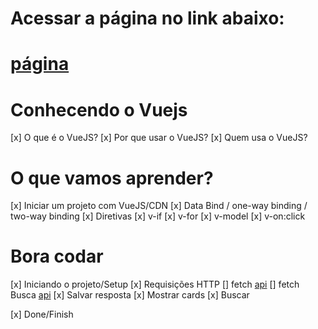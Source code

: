 # Acessar a página no link abaixo:
# [página](https://theneocarvalho.github.io/vue-rickandmorty/)

# Conhecendo o Vuejs

[x] O que é o VueJS?
[x] Por que usar o VueJS? 
[x] Quem usa o VueJS? 

# O que vamos aprender?

[x] Iniciar um projeto com VueJS/CDN
[x] Data Bind / one-way binding / two-way binding
[x] Diretivas
    [x]  v-if
    [x]  v-for
    [x]  v-model
    [x]  v-on:click

# Bora codar

[x] Iniciando o projeto/Setup
[x] Requisições HTTP
    [] fetch [api](https://rickandmortyapi.com/api/character)
    [] fetch Busca [api](https://rickandmortyapi.com/api/character?name={termo})
[x] Salvar resposta
[x] Mostrar cards
[x] Buscar

[x] Done/Finish

